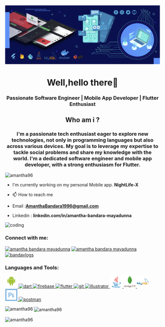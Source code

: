 ![logo](https://github.com/Amantha96/Amantha96/blob/main/Cover%202_Mesa%20de%20trabajo%201.jpg)
<h1 align="center">Well,hello there👋</h1>
<h3 align="center">Passionate Software Engineer | Mobile App Developer | Flutter Enthusiast</h3>
<h2 align="center">Who am i ?</h2>
<h3 align="center">I'm a passionate tech enthusiast eager to explore new technologies, not only in programming languages but also across various devices. My goal is to leverage my expertise to tackle social problems and share my knowledge with the world. I'm a dedicated software engineer and mobile app developer, with a strong enthusiasm for Flutter.</h3>

<p align="left"> <img src="https://komarev.com/ghpvc/?username=amantha96&label=Profile%20views&color=0e75b6&style=flat" alt="amantha96" /> </p>

- I'm currently working on my personal Mobile app. **NightLife-X**

- 📫 How to reach me
- Email :**AmanthaBandara1996@gmail.com**
- Linkedin : **linkedin.com/in/amantha-bandara-mayadunna**



<img aling="right" alt="coding" width="400" src="https://cdn.dribbble.com/users/50886/screenshots/2710024/coding.gif">



<h3 align="left">Connect with me:</h3>
<p align="left">
<a href="https://linkedin.com/in/amantha bandara mayadunna" target="blank"><img align="center" src="https://raw.githubusercontent.com/rahuldkjain/github-profile-readme-generator/master/src/images/icons/Social/linked-in-alt.svg" alt="amantha bandara mayadunna" height="30" width="40" /></a>
<a href="https://fb.com/amantha bandara mayadunna" target="blank"><img align="center" src="https://raw.githubusercontent.com/rahuldkjain/github-profile-readme-generator/master/src/images/icons/Social/facebook.svg" alt="amantha bandara mayadunna" height="30" width="40" /></a>
<a href="https://www.youtube.com/c/bandavlogs" target="blank"><img align="center" src="https://raw.githubusercontent.com/rahuldkjain/github-profile-readme-generator/master/src/images/icons/Social/youtube.svg" alt="bandavlogs" height="30" width="40" /></a>
</p>

<h3 align="left">Languages and Tools:</h3>
<p align="left"> <a href="https://developer.android.com" target="_blank" rel="noreferrer"> <img src="https://raw.githubusercontent.com/devicons/devicon/master/icons/android/android-original-wordmark.svg" alt="android" width="40" height="40"/> </a> <a href="https://dart.dev" target="_blank" rel="noreferrer"> <img src="https://www.vectorlogo.zone/logos/dartlang/dartlang-icon.svg" alt="dart" width="40" height="40"/> </a> <a href="https://firebase.google.com/" target="_blank" rel="noreferrer"> <img src="https://www.vectorlogo.zone/logos/firebase/firebase-icon.svg" alt="firebase" width="40" height="40"/> </a> <a href="https://flutter.dev" target="_blank" rel="noreferrer"> <img src="https://www.vectorlogo.zone/logos/flutterio/flutterio-icon.svg" alt="flutter" width="40" height="40"/> </a> <a href="https://git-scm.com/" target="_blank" rel="noreferrer"> <img src="https://www.vectorlogo.zone/logos/git-scm/git-scm-icon.svg" alt="git" width="40" height="40"/> </a> <a href="https://www.adobe.com/in/products/illustrator.html" target="_blank" rel="noreferrer"> <img src="https://www.vectorlogo.zone/logos/adobe_illustrator/adobe_illustrator-icon.svg" alt="illustrator" width="40" height="40"/> </a> <a href="https://www.java.com" target="_blank" rel="noreferrer"> <img src="https://raw.githubusercontent.com/devicons/devicon/master/icons/java/java-original.svg" alt="java" width="40" height="40"/> </a> <a href="https://www.mongodb.com/" target="_blank" rel="noreferrer"> <img src="https://raw.githubusercontent.com/devicons/devicon/master/icons/mongodb/mongodb-original-wordmark.svg" alt="mongodb" width="40" height="40"/> </a> <a href="https://www.mysql.com/" target="_blank" rel="noreferrer"> <img src="https://raw.githubusercontent.com/devicons/devicon/master/icons/mysql/mysql-original-wordmark.svg" alt="mysql" width="40" height="40"/> </a> <a href="https://www.photoshop.com/en" target="_blank" rel="noreferrer"> <img src="https://raw.githubusercontent.com/devicons/devicon/master/icons/photoshop/photoshop-line.svg" alt="photoshop" width="40" height="40"/> </a> <a href="https://postman.com" target="_blank" rel="noreferrer"> <img src="https://www.vectorlogo.zone/logos/getpostman/getpostman-icon.svg" alt="postman" width="40" height="40"/> </a> </p>

<p><img align="left" src="https://github-readme-stats.vercel.app/api/top-langs?username=amantha96&show_icons=true&locale=en&layout=compact" alt="amantha96" /></p>

<p>&nbsp;<img align="center" src="https://github-readme-stats.vercel.app/api?username=amantha96&show_icons=true&locale=en" alt="amantha96" /></p>

<p><img align="center" src="https://github-readme-streak-stats.herokuapp.com/?user=amantha96&" alt="amantha96" /></p>
